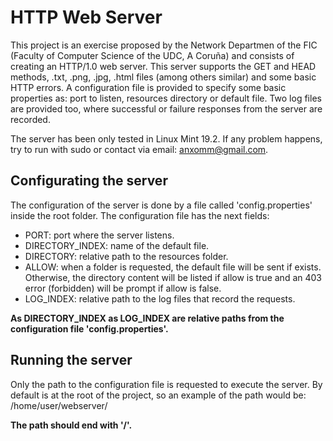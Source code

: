 # HTTP Web Server
This project is an exercise proposed by the Network Departmen of the FIC (Faculty of Computer Science of the UDC, A Coruña) and consists of creating an HTTP/1.0 web server. This server supports the GET and HEAD methods, .txt, .png, .jpg, .html files (among others similar) and some basic HTTP errors. A configuration file is provided to specify some basic properties as: port to listen, resources directory or default file. Two log files are provided too, where successful or failure responses from the server are recorded.

The server has been only tested in Linux Mint 19.2. If any problem happens, try to run with sudo or contact via email: anxomm@gmail.com.

## Configurating the server
The configuration of the server is done by a file called 'config.properties' inside the root folder. The configuration file has the next fields:
- PORT: port where the server listens.
- DIRECTORY_INDEX: name of the default file.
- DIRECTORY: relative path to the resources folder.
- ALLOW: when a folder is requested, the default file will be sent if exists. Otherwise, the directory content will be listed if allow is true and an 403 error (forbidden) will be prompt if allow is false.
- LOG_INDEX: relative path to the log files that record the requests.

**As DIRECTORY_INDEX as LOG_INDEX are relative paths from the configuration file 'config.properties'.**

## Running the server
Only the path to the configuration file is requested to execute the server. By default is at the root of the project, so an example of the path would be: /home/user/webserver/

**The path should end with '/'.**
